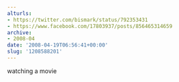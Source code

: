 ```yaml
---
alturls:
- https://twitter.com/bismark/status/792353431
- https://www.facebook.com/17803937/posts/856465314659
archive:
- 2008-04
date: '2008-04-19T06:56:41+00:00'
slug: '1208588201'
---
```


watching a movie

